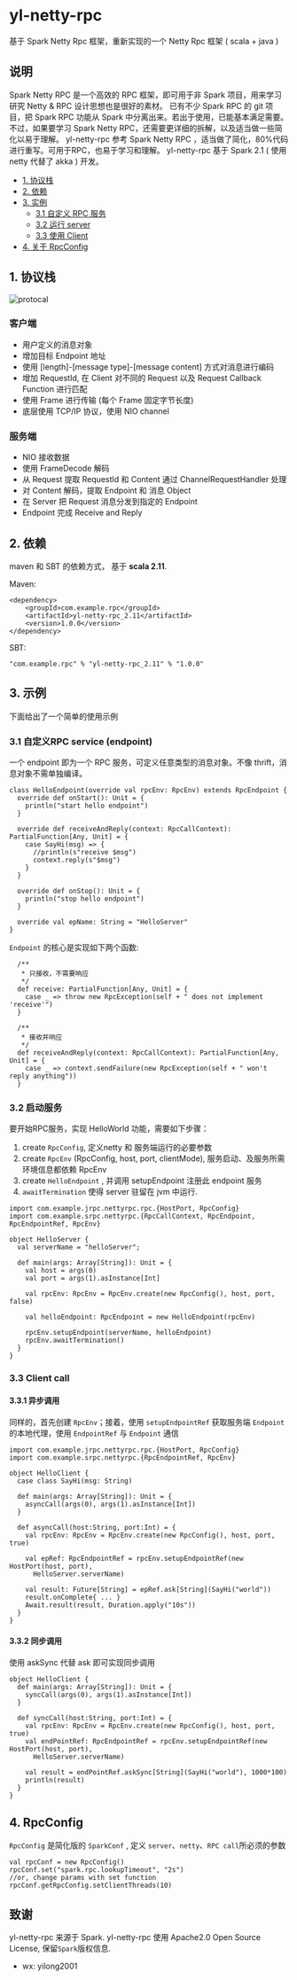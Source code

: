 # yl-netty-rpc
基于 Spark Netty Rpc 框架，重新实现的一个 Netty Rpc 框架 ( scala + java )

## 说明
 Spark Netty RPC 是一个高效的 RPC 框架，即可用于非 Spark 项目，用来学习研究 Netty & RPC 设计思想也是很好的素材。
 已有不少 Spark RPC 的 git 项目，把 Spark RPC 功能从 Spark 中分离出来。若出于使用，已能基本满足需要。
 不过，如果要学习 Spark Netty RPC，还需要更详细的拆解，以及适当做一些简化以易于理解。
 yl-netty-rpc 参考 Spark Netty RPC ，适当做了简化，80%代码进行重写。可用于RPC，也易于学习和理解。
 yl-netty-rpc 基于 Spark 2.1 ( 使用 netty 代替了 akka ) 开发。

- [1. 协议栈](#1-协议栈)
- [2. 依赖](#2-依赖)
- [3. 实例](#3-如何使用)
  - [3.1 自定义 RPC 服务](#31-)
  - [3.2 运行 server](#32-运行服务)
  - [3.3 使用 Client ](#33-客户端调用)
- [4. 关于 RpcConfig](#4-rpcConfig)


## 1. 协议栈

![protocal](https://github.com/yilong2001/yl-netty-rpc/blob/master/img/SparkNettyRpcProtocalStack.jpg)

### 客户端
- 用户定义的消息对象
- 增加目标 Endpoint 地址
- 使用 [length]-[message type]-[message content] 方式对消息进行编码
- 增加 RequestId, 在 Client 对不同的 Request 以及 Request Callback Function 进行匹配
- 使用 Frame 进行传输 (每个 Frame 固定字节长度)
- 底层使用 TCP/IP 协议，使用 NIO channel

### 服务端
- NIO 接收数据
- 使用 FrameDecode 解码
- 从 Request 提取 RequestId 和 Content 通过 ChannelRequestHandler 处理
- 对 Content 解码，提取 Endpoint 和 消息 Object
- 在 Server 把 Request 消息分发到指定的 Endpoint
- Endpoint 完成 Receive and Reply

## 2. 依赖

maven 和 SBT 的依赖方式， 基于 **scala 2.11**.

Maven:

```
<dependency>
    <groupId>com.example.rpc</groupId>
    <artifactId>yl-netty-rpc_2.11</artifactId>
    <version>1.0.0</version>
</dependency>
```

SBT:

```
"com.example.rpc" % "yl-netty-rpc_2.11" % "1.0.0"
```

## 3. 示例

下面给出了一个简单的使用示例

### 3.1 自定义RPC service (endpoint)

一个 endpoint 即为一个 RPC 服务，可定义任意类型的消息对象。不像 thrift，消息对象不需单独编译。

```
class HelloEndpoint(override val rpcEnv: RpcEnv) extends RpcEndpoint {
  override def onStart(): Unit = {
    println("start hello endpoint")
  }

  override def receiveAndReply(context: RpcCallContext): PartialFunction[Any, Unit] = {
    case SayHi(msg) => {
      //println(s"receive $msg")
      context.reply(s"$msg")
    }
  }

  override def onStop(): Unit = {
    println("stop hello endpoint")
  }

  override val epName: String = "HelloServer"
}

```

`Endpoint` 的核心是实现如下两个函数:

```
  /**
   * 只接收，不需要响应
   */
  def receive: PartialFunction[Any, Unit] = {
    case _ => throw new RpcException(self + " does not implement 'receive'")
  }

  /**
   * 接收并响应
   */
  def receiveAndReply(context: RpcCallContext): PartialFunction[Any, Unit] = {
    case _ => context.sendFailure(new RpcException(self + " won't reply anything"))
  }
```


### 3.2 启动服务

要开始RPC服务，实现 HelloWorld 功能，需要如下步骤：

1. create `RpcConfig`, 定义netty 和 服务端运行的必要参数
2. create `RpcEnv` (RpcConfig, host, port, clientMode), 服务启动、及服务所需环境信息都依赖 RpcEnv
3. create `HelloEndpoint` , 并调用 setupEndpoint 注册此 endpoint 服务
4. `awaitTermination` 使得 server 驻留在 jvm 中运行.

```
import com.example.jrpc.nettyrpc.rpc.{HostPort, RpcConfig}
import com.example.srpc.nettyrpc.{RpcCallContext, RpcEndpoint, RpcEndpointRef, RpcEnv}

object HelloServer {
  val serverName = "helloServer";

  def main(args: Array[String]): Unit = {
    val host = args(0)
    val port = args(1).asInstance[Int]

    val rpcEnv: RpcEnv = RpcEnv.create(new RpcConfig(), host, port, false)

    val helloEndpoint: RpcEndpoint = new HelloEndpoint(rpcEnv)

    rpcEnv.setupEndpoint(serverName, helloEndpoint)
    rpcEnv.awaitTermination()
  }
}
```

### 3.3 Client call

#### 3.3.1 异步调用

同样的，首先创建 `RpcEnv`；接着，使用 `setupEndpointRef` 获取服务端 `Endpoint` 的本地代理，使用 `EndpointRef` 与 `Endpoint` 通信

```
import com.example.jrpc.nettyrpc.rpc.{HostPort, RpcConfig}
import com.example.srpc.nettyrpc.{RpcEndpointRef, RpcEnv}

object HelloClient {
  case class SayHi(msg: String)

  def main(args: Array[String]): Unit = {
    asyncCall(args(0), args(1).asInstance[Int])
  }

  def asyncCall(host:String, port:Int) = {
    val rpcEnv: RpcEnv = RpcEnv.create(new RpcConfig(), host, port, true)

    val epRef: RpcEndpointRef = rpcEnv.setupEndpointRef(new HostPort(host, port),
      HelloServer.serverName)

    val result: Future[String] = epRef.ask[String](SayHi("world"))
    result.onComplete{ ... }
    Await.result(result, Duration.apply("10s"))
  }
}
```

#### 3.3.2 同步调用

使用 askSync 代替 ask 即可实现同步调用

```
object HelloClient {
  def main(args: Array[String]): Unit = {
    syncCall(args(0), args(1).asInstance[Int])
  }

  def syncCall(host:String, port:Int) = {
    val rpcEnv: RpcEnv = RpcEnv.create(new RpcConfig(), host, port, true)
    val endPointRef: RpcEndpointRef = rpcEnv.setupEndpointRef(new HostPort(host, port),
      HelloServer.serverName)

    val result = endPointRef.askSync[String](SayHi("world"), 1000*100)
    println(result)
  }
}
```

## 4. RpcConfig

`RpcConfig` 是简化版的 `SparkConf` , 定义 `server`、`netty`、`RPC call`所必须的参数

```
val rpcConf = new RpcConfig()
rpcConf.set("spark.rpc.lookupTimeout", "2s")
//or, change params with set function
rpcConf.getRpcConfig.setClientThreads(10)
```

## 致谢

yl-netty-rpc 来源于 Spark. yl-netty-rpc 使用 Apache2.0 Open Source License, 保留`Spark`版权信息.

- wx: yilong2001
